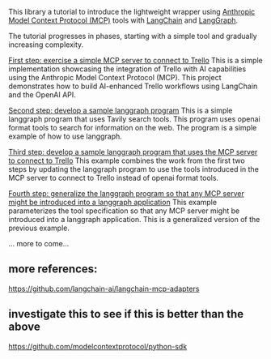 This library a tutorial to introduce the lightweight wrapper using [Anthropic Model Context Protocol (MCP)](https://modelcontextprotocol.io/introduction) tools with [LangChain](https://github.com/langchain-ai/langchain) and [LangGraph](https://github.com/langchain-ai/langgraph).

The tutorial progresses in phases, starting with a simple tool and gradually increasing complexity. 

[First step: exercise a simple MCP server to connect to Trello](./trello-mcp/README.md)
This is a simple implementation showcasing the integration of Trello with AI capabilities using the Anthropic Model Context Protocol (MCP). This project demonstrates how to build AI-enhanced Trello workflows using LangChain and the OpenAI API.

[Second step: develop a sample langgraph program](./langgraph/README.md) 
This is a simple langgraph program that uses Tavily search tools.    This program uses openai format tools to search for information on the web.  The program is a simple example of how to use langgraph.

[Third step: develop a sample langgraph program that uses the MCP server to connect to Trello](./trello-mcp-langgraph/README.md)
This example combines the work from the first two steps by updating the langgraph program to use the tools introduced in the MCP server to connect to Trello instead of openai format tools.  

[Fourth step: generalize the langgraph program so that any MCP server might be introduced into a langgraph application](./trello-mcp-generalized-langgraph/README.md)
This example parameterizes the tool specification so that any MCP server might be introduced into a langgraph application.  This is a generalized version of the previous example. 


... more to come...

## more references: 
https://github.com/langchain-ai/langchain-mcp-adapters

## investigate this to see if this is better than the above
https://github.com/modelcontextprotocol/python-sdk 




